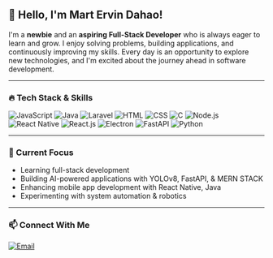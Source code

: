 ## 👋 Hello, I'm Mart Ervin Dahao!

I'm a **newbie** and an **aspiring Full-Stack Developer** who is always eager to learn and grow. I enjoy solving problems, building applications, and continuously improving my skills. Every day is an opportunity to explore new technologies, and I'm excited about the journey ahead in software development.

---

### 🔥 Tech Stack & Skills

![JavaScript](https://img.shields.io/badge/JavaScript-F7DF1E?style=for-the-badge&logo=javascript&logoColor=black)
![Java](https://img.shields.io/badge/Java-007396?style=for-the-badge&logo=java&logoColor=white)
![Laravel](https://img.shields.io/badge/Laravel-FF2D20?style=for-the-badge&logo=laravel&logoColor=white)
![HTML](https://img.shields.io/badge/HTML5-E34F26?style=for-the-badge&logo=html5&logoColor=white)
![CSS](https://img.shields.io/badge/CSS3-1572B6?style=for-the-badge&logo=css3&logoColor=white)
![C](https://img.shields.io/badge/C-00599C?style=for-the-badge&logo=c&logoColor=white)
![Node.js](https://img.shields.io/badge/Node.js-339933?style=for-the-badge&logo=node.js&logoColor=white)
![React Native](https://img.shields.io/badge/React_Native-61DAFB?style=for-the-badge&logo=react&logoColor=black)
![React.js](https://img.shields.io/badge/React.js-61DAFB?style=for-the-badge&logo=react&logoColor=black)
![Electron](https://img.shields.io/badge/Electron-47848F?style=for-the-badge&logo=electron&logoColor=white)
![FastAPI](https://img.shields.io/badge/FastAPI-009688?style=for-the-badge&logo=fastapi&logoColor=white)
![Python](https://img.shields.io/badge/Python-3776AB?style=for-the-badge&logo=python&logoColor=white)


---

### 🎯 Current Focus
- Learning full-stack development
- Building AI-powered applications with YOLOv8, FastAPI, & MERN STACK
- Enhancing mobile app development with React Native, Java
- Experimenting with system automation & robotics

---

### 📫 Connect With Me
[![Email](https://img.shields.io/badge/Email-Contact-red)](mailto:martdahao.com)


